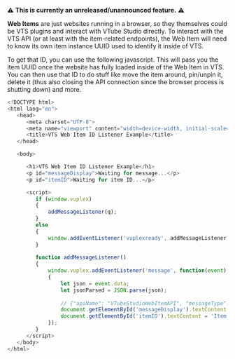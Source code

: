 ⚠️  **This is currently an unreleased/unannounced feature.** ⚠️ 

**Web Items** are just websites running in a browser, so they themselves could be VTS plugins and interact with VTube Studio directly. To interact with the VTS API (or at least with the item-related endpoints), the Web Item will need to know its own item instance UUID used to identify it inside of VTS.

To get that ID, you can use the following javascript. This will pass you the item UUID once the website has fully loaded inside of the Web Item in VTS. You can then use that ID to do stuff like move the item around, pin/unpin it, delete it (thus also closing the API connection since the browser process is shutting down) and more.

```javascript
<!DOCTYPE html>
<html lang="en">
   <head>
      <meta charset="UTF-8">
      <meta name="viewport" content="width=device-width, initial-scale=1.0">
      <title>VTS Web Item ID Listener Example</title>
   </head>

   <body>

      <h1>VTS Web Item ID Listener Example</h1>
      <p id="messageDisplay">Waiting for message...</p>
      <p id="itemID">Waiting for item ID...</p>

      <script>
         if (window.vuplex)
         {
             addMessageListener(q);
         }
         else
         {
             window.addEventListener('vuplexready', addMessageListener);
         }
         
         function addMessageListener()
         {
             window.vuplex.addEventListener('message', function(event)
             {
                 let json = event.data;
                 let jsonParsed = JSON.parse(json);
         
                 // {"apiName": "VTubeStudioWebItemAPI", "messageType": "ItemID", "value": "129b5746777b4d5390ba8b36f4b4a515"}
                 document.getElementById('messageDisplay').textContent = 'Received JSON: ' + json;
                 document.getElementById('itemID').textContent = 'Item ID: ' + jsonParsed.value;
             });
         }
      </script>
   </body>
</html>

```